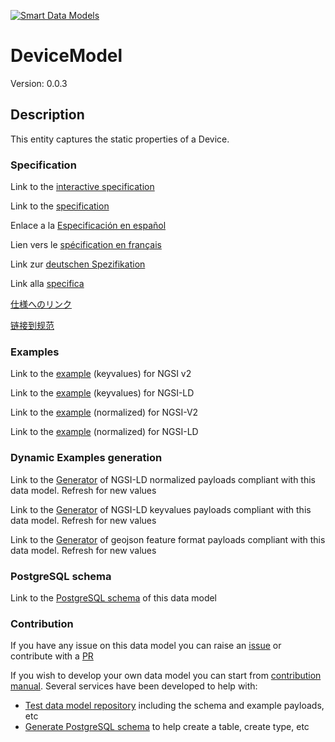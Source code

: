[![Smart Data Models](https://smartdatamodels.org/wp-content/uploads/2022/01/SmartDataModels_logo.png "Logo")](https://smartdatamodels.org)
# DeviceModel
Version: 0.0.3

## Description 

This entity captures the static properties of a Device. 
### Specification

Link to the [interactive specification](https://swagger.lab.fiware.org/?url=https://smart-data-models.github.io/dataModel.Device/DeviceModel/swagger.yaml)

Link to the [specification](https://github.com/smart-data-models/dataModel.Device/blob/master/DeviceModel/doc/spec.md)

Enlace a la [Especificación en español](https://github.com/smart-data-models/dataModel.Device/blob/master/DeviceModel/doc/spec_ES.md)

Lien vers le [spécification en français](https://github.com/smart-data-models/dataModel.Device/blob/master/DeviceModel/doc/spec_FR.md)

Link zur [deutschen Spezifikation](https://github.com/smart-data-models/dataModel.Device/blob/master/DeviceModel/doc/spec_DE.md)

Link alla [specifica](https://github.com/smart-data-models/dataModel.Device/blob/master/DeviceModel/doc/spec_IT.md)

[仕様へのリンク](https://github.com/smart-data-models/dataModel.Device/blob/master/DeviceModel/doc/spec_JA.md)

[链接到规范](https://github.com/smart-data-models/dataModel.Device/blob/master/DeviceModel/doc/spec_ZH.md)
### Examples

Link to the [example](https://smart-data-models.github.io/dataModel.Device/DeviceModel/examples/example.json) (keyvalues) for NGSI v2

Link to the [example](https://smart-data-models.github.io/dataModel.Device/DeviceModel/examples/example.jsonld) (keyvalues) for NGSI-LD

Link to the [example](https://smart-data-models.github.io/dataModel.Device/DeviceModel/examples/example-normalized.json) (normalized) for NGSI-V2

Link to the [example](https://smart-data-models.github.io/dataModel.Device/DeviceModel/examples/example-normalized.jsonld) (normalized) for NGSI-LD
### Dynamic Examples generation

Link to the [Generator](https://smartdatamodels.org/extra/ngsi-ld_generator.php?schemaUrl=https://raw.githubusercontent.com/smart-data-models/dataModel.Device/master/DeviceModel/schema.json&email=info@smartdatamodels.org) of NGSI-LD normalized payloads compliant with this data model. Refresh for new values

Link to the [Generator](https://smartdatamodels.org/extra/ngsi-ld_generator_keyvalues.php?schemaUrl=https://raw.githubusercontent.com/smart-data-models/dataModel.Device/master/DeviceModel/schema.json&email=info@smartdatamodels.org) of NGSI-LD keyvalues payloads compliant with this data model. Refresh for new values

Link to the [Generator](https://smartdatamodels.org/extra/geojson_features_generator.php?schemaUrl=https://raw.githubusercontent.com/smart-data-models/dataModel.Device/master/DeviceModel/schema.json&email=info@smartdatamodels.org) of geojson feature format payloads compliant with this data model. Refresh for new values
### PostgreSQL schema

Link to the [PostgreSQL schema](https://github.com/smart-data-models/dataModel.Device/blob/master/DeviceModel/schema.sql) of this data model
### Contribution

 If you have any issue on this data model you can raise an [issue](https://github.com/smart-data-models/dataModel.Device/issues)  or contribute with a [PR](https://github.com/smart-data-models/dataModel.Device/pulls)

 If you wish to develop your own data model you can start from [contribution manual](https://bit.ly/contribution_manual). Several services have been developed to help with: 
 - [Test data model repository](https://smartdatamodels.org/index.php/data-models-contribution-api/) including the schema and example payloads, etc
 - [Generate PostgreSQL schema](https://smartdatamodels.org/index.php/sql-service/) to help create a table, create type, etc